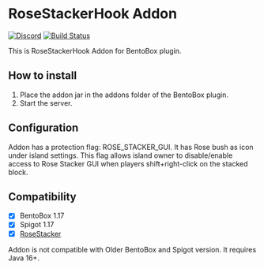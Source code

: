 # RoseStackerHook Addon
[![Discord](https://img.shields.io/discord/272499714048524288.svg?logo=discord)](https://discord.bentobox.world)
[![Build Status](https://ci.codemc.io/buildStatus/icon?job=BONNePlayground/RoseStackerHook)](https://ci.codemc.io/job/BONNePlayground/job/RoseStackerHook/)

This is RoseStackerHook Addon for BentoBox plugin.  

## How to install

1. Place the addon jar in the addons folder of the BentoBox plugin.
2. Start the server.

## Configuration

Addon has a protection flag: ROSE_STACKER_GUI. It has Rose bush as icon under island settings.
This flag allows island owner to disable/enable access to Rose Stacker GUI when players shift+right-click on 
the stacked block.

## Compatibility

- [x] BentoBox 1.17
- [x] Spigot 1.17
- [x] [RoseStacker](https://github.com/Rosewood-Development/RoseStacker)

Addon is not compatible with Older BentoBox and Spigot version. It requires Java 16+.